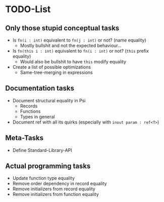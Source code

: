 # TODO-List

## Only those stupid conceptual tasks
- Is `fn(i : int)` equivalent to `fn(j : int)` or not? (name equality)
	- Mostly bullshit and not the expected behaviour...
- Is `fn(this i : int)` equivalent to `fn(i : int)` or not? (`this` prefix equality)
	- Would also be bullshit to have `this` modify equality
- Create a list of possible optimizations
	- Same-tree-merging in expressions

## Documentation tasks
- Document structural equality in Psi
	- Records
	- Functions
	- Types in general
- Document ref<T> with all its quirks (especially with `inout param : ref<T>`)

## Meta-Tasks
- Define Standard-Library-API

## Actual programming tasks
- Update function type equality
- Remove order dependency in record equality
- Remove initializers from record equality
- Remove initializers from function equality

